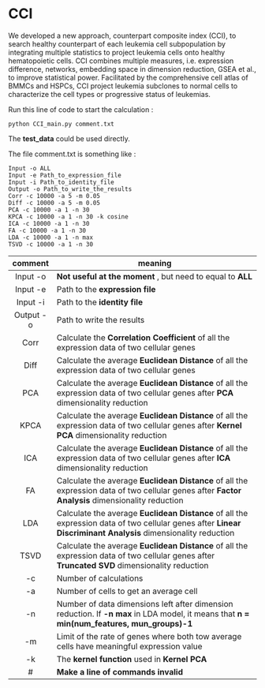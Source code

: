 # CCI

We developed a new approach, counterpart composite index (CCI), to search healthy counterpart of each leukemia cell subpopulation by integrating multiple statistics to project leukemia cells onto healthy hematopoietic cells. CCI combines multiple measures, i.e. expression difference, networks, embedding space in dimension reduction, GSEA et al., to improve statistical power. Facilitated by the comprehensive cell atlas of BMMCs and HSPCs, CCI project leukemia subclones to normal cells to characterize the cell types or progressive status of leukemias.

Run this line of code to start the calculation :
```
python CCI_main.py comment.txt
```
The **test_data** could be used directly.

The file comment.txt is something like :
```
Input -o ALL
Input -e Path_to_expression_file
Input -i Path_to_identity_file
Output -o Path_to_write_the_results
Corr -c 10000 -a 5 -m 0.05
Diff -c 10000 -a 5 -m 0.05
PCA -c 10000 -a 1 -n 30
KPCA -c 10000 -a 1 -n 30 -k cosine
ICA -c 10000 -a 1 -n 30
FA -c 10000 -a 1 -n 30
LDA -c 10000 -a 1 -n max
TSVD -c 10000 -a 1 -n 30
```

|  comment | meaning  |
|:---:|---|
| Input -o |  **Not useful at the moment** , but need to equal to **ALL**  |
| Input -e | Path to the **expression file** |
| Input -i  | Path to the **identity file** |
| Output -o | Path to write the results |
| Corr | Calculate the **Correlation Coefficient** of all the expression data of two cellular genes |
| Diff  | Calculate the average **Euclidean Distance** of all the expression data of two cellular genes |
| PCA | Calculate the average **Euclidean Distance** of all the expression data of two cellular genes after **PCA** dimensionality reduction |
| KPCA | Calculate the average **Euclidean Distance** of all the expression data of two cellular genes after **Kernel PCA** dimensionality reduction |
| ICA | Calculate the average **Euclidean Distance** of all the expression data of two cellular genes after **ICA** dimensionality reduction |
| FA | Calculate the average **Euclidean Distance** of all the expression data of two cellular genes after **Factor Analysis** dimensionality reduction |
| LDA | Calculate the average **Euclidean Distance** of all the expression data of two cellular genes after **Linear Discriminant Analysis** dimensionality reduction |
| TSVD | Calculate the average **Euclidean Distance** of all the expression data of two cellular genes after **Truncated SVD** dimensionality reduction |
| -c  | Number of calculations |
| -a | Number of cells to get an average cell |
| -n | Number of data dimensions left after dimension reduction. If **-n max** in LDA model, it means that **n = min(num_features, mun_groups)-1** |
| -m | Limit of the rate of genes where both tow average cells have meaningful expression value|
| -k | The **kernel function** used in **Kernel PCA** |
| # | **Make a line of commands invalid** |




